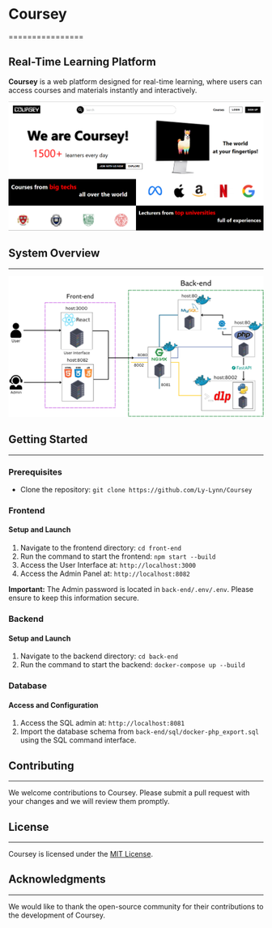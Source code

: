 # Coursey
================

**Real-Time Learning Platform**
-----------------------------

**Coursey** is a web platform designed for real-time learning, where users can access courses and materials instantly and interactively.

![System Overview](img/main_page.png)

## System Overview
------------------

![System Overview](img/overview_system.png)

## Getting Started
-------------------

### Prerequisites

* Clone the repository: `git clone https://github.com/Ly-Lynn/Coursey`

### Frontend

#### Setup and Launch

1. Navigate to the frontend directory: `cd front-end`
2. Run the command to start the frontend: `npm start --build`
3. Access the User Interface at: `http://localhost:3000`
4. Access the Admin Panel at: `http://localhost:8082`

**Important:** The Admin password is located in `back-end/.env/.env`. Please ensure to keep this information secure.

### Backend

#### Setup and Launch

1. Navigate to the backend directory: `cd back-end`
2. Run the command to start the backend: `docker-compose up --build`

### Database

#### Access and Configuration

1. Access the SQL admin at: `http://localhost:8081`
2. Import the database schema from `back-end/sql/docker-php_export.sql` using the SQL command interface.

## Contributing
------------

We welcome contributions to Coursey. Please submit a pull request with your changes and we will review them promptly.

## License
-------

Coursey is licensed under the [MIT License](https://opensource.org/licenses/MIT).

## Acknowledgments
---------------

We would like to thank the open-source community for their contributions to the development of Coursey.